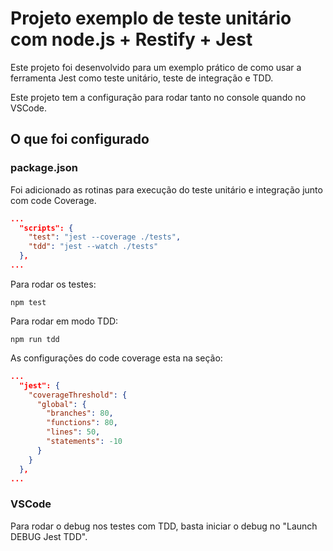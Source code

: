 # Projeto exemplo de teste unitário com node.js + Restify + Jest

Este projeto foi desenvolvido para um exemplo prático de como usar a ferramenta Jest como teste unitário, teste de integração e TDD.

Este projeto tem a configuração para rodar tanto no console quando no VSCode.

## O que foi configurado

### package.json

Foi adicionado as rotinas para execução do teste unitário e integração junto com code Coverage.


```json
...
  "scripts": {
    "test": "jest --coverage ./tests",
    "tdd": "jest --watch ./tests"
  },
...
```

Para rodar os testes:
```shell
npm test
```
Para rodar em modo TDD:
```shell
npm run tdd
```
As configurações do code coverage esta na seção:

```json
...
  "jest": {
    "coverageThreshold": {
      "global": {
        "branches": 80,
        "functions": 80,
        "lines": 50,
        "statements": -10
      }
    }
  }, 
...
```

### VSCode

Para rodar o debug nos testes com TDD, basta iniciar o debug no "Launch DEBUG Jest TDD".


